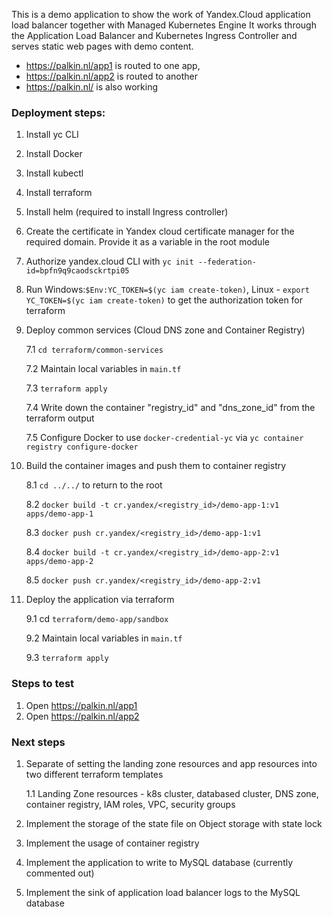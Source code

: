 This is a demo application to show the work of Yandex.Cloud application load balancer together with Managed Kubernetes Engine
It works through the Application Load Balancer and Kubernetes Ingress Controller and serves static web pages with demo content.
- https://palkin.nl/app1 is routed to one app, 
- https://palkin.nl/app2 is routed to another
- https://palkin.nl/ is also working 


### Deployment steps:

1. Install yc CLI
2. Install Docker
2. Install kubectl
3. Install terraform
4. Install helm (required to install Ingress controller)
5. Create the certificate in Yandex cloud certificate manager for the required domain. Provide it as a variable in the root module
5. Authorize yandex.cloud CLI with `yc init --federation-id=bpfn9q9caodsckrtpi05`
6. Run Windows:`$Env:YC_TOKEN=$(yc iam create-token)`, Linux - `export YC_TOKEN=$(yc iam create-token)` to get the authorization token for terraform
7. Deploy common services (Cloud DNS zone and Container Registry) 
    
    7.1 `cd terraform/common-services`

    7.2 Maintain local variables in `main.tf`
    
    7.3 `terraform apply`
    
    7.4 Write down the container "registry_id" and "dns_zone_id" from the terraform output
    
    7.5 Configure Docker to use `docker-credential-yc` via `yc container registry configure-docker`
8. Build the container images and push them to container registry
    
    8.1 `cd ../../` to return to the root
    
    8.2 `docker build -t cr.yandex/<registry_id>/demo-app-1:v1 apps/demo-app-1` 
    
    8.3 `docker push cr.yandex/<registry_id>/demo-app-1:v1`
    
    8.4 `docker build -t cr.yandex/<registry_id>/demo-app-2:v1 apps/demo-app-2`
    
    8.5 `docker push cr.yandex/<registry_id>/demo-app-2:v1`
9. Deploy the application via terraform
    
    9.1 cd `terraform/demo-app/sandbox`
    
    9.2 Maintain local variables in `main.tf`
    
    9.3 `terraform apply`


### Steps to test
1. Open https://palkin.nl/app1
2. Open https://palkin.nl/app2

### Next steps
1. Separate of setting the landing zone resources and app resources into two different terraform templates

    1.1 Landing Zone resources - k8s cluster, databased cluster, DNS zone, container registry, IAM roles, VPC, security groups
2. Implement the storage of the state file on Object storage with state lock
2. Implement the usage of container registry
3. Implement the application to write to MySQL database (currently commented out)
4. Implement the sink of application load balancer logs to the MySQL database